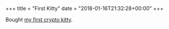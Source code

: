 +++
title = "First Kitty"
date = "2018-01-16T21:32:28+00:00"
+++

Bought <a href="https://www.cryptokitties.co/kitty/319431">my first crypto kitty</a>.
			